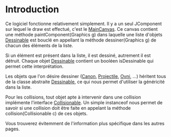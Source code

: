 # Introduction #

Ce logiciel fonctionne relativement simplement. Il y a un seul JComponent sur lequel le draw est effectué, c'est le [MainCanvas](MainCanvas.md). Ce canvas contient une méthode paintComponent(Graphics g) dans laquelle une liste d'objets [Dessinable](Dessinable.md) est bouclé en appellant la méthode dessiner(Graphics g) de chacun des éléments de la liste.

Si un élément est présent dans la liste, il est dessiné, autrement il est détruit. Chaque objet [Dessinable](Dessinable.md) contient un booléen isDessinable qui permet cette interprétation.

Les objets que l'on désire dessiner ([Canon](Canon.md), [Projectile](Projectile.md), [Ovni](Ovni.md), ...) héritent tous de la classe abstraite [Dessinable](Dessinable.md), ce qui nous permet d'utiliser la généricité dans la liste.

Pour les collisions, tout objet apte à intervenir dans une collision implémente l'interface [Collisionable](Collisionable.md). Un simple instanceof nous permet de savoir si une collision doit être faite en appelant la méthode collision(Collisionable c) de ces objets.

Vous trouverez évitemment de l'information plus spécifique dans les autres pages.